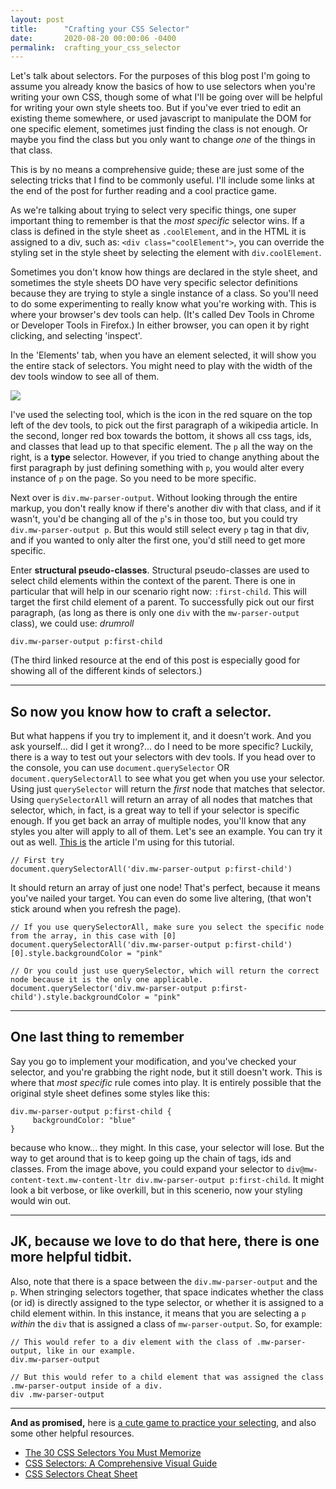 ```yaml
---
layout: post
title:      "Crafting your CSS Selector"
date:       2020-08-20 00:00:06 -0400
permalink:  crafting_your_css_selector
---
```



Let's talk about selectors. For the purposes of this blog post I'm going to assume you already know the basics of how to use selectors when you're writing your own CSS, though some of what I'll be going over will be helpful for writing your own style sheets too. But if you've ever tried to edit an existing theme somewhere, or used javascript to manipulate the DOM for one specific element, sometimes just finding the class is not enough. Or maybe you find the class but you only want to change *one* of the things in that class. 

This is by no means a comprehensive guide; these are just some of the selecting tricks that I find to be commonly useful. I'll include some links at the end of the post for further reading and a cool practice game.

As we're talking about trying to select very specific things, one super important thing to remember is that the *most specific* selector wins. If a class is defined in the style sheet as `.coolElement`, and in the HTML it is assigned to a div, such as: `<div class="coolElement">`, you can override the styling set in the style sheet by selecting the element with `div.coolElement`.

Sometimes you don't know how things are declared in the style sheet, and sometimes the style sheets DO have very specific selector definitions because they are trying to style a single instance of a class. So you'll need to do some experimenting to really know what you're working with. This is where your browser's dev tools can help. (It's called Dev Tools in Chrome or Developer Tools in Firefox.) In either browser, you can open it by right clicking, and selecting 'inspect'.

In the 'Elements' tab, when you have an element selected, it will show you the entire stack of selectors. You might need to play with the width of the dev tools window to see all of them.

![](https://i.ibb.co/54QxvN0/css-selector-line.jpg)

I've used the selecting tool, which is the icon in the red square on the top left of the dev tools, to pick out the first paragraph of a wikipedia article. In the second, longer red box towards the bottom, it shows all css tags, ids, and classes that lead up to that specific element. The `p` all the way on the right, is a **type** selector. However, if you tried to change anything about the first paragraph by just defining something with `p`, you would alter every instance of `p` on the page. So you need to be more specific.

Next over is `div.mw-parser-output`. Without looking through the entire markup, you don't really know if there's another div with that class, and if it wasn't, you'd be changing all of the `p`'s in those too, but you could try `div.mw-parser-output p`. But this would still select every `p` tag in that div, and if you wanted to only alter the first one, you'd still need to get more specific. 

Enter **structural pseudo-classes**. Structural pseudo-classes are used to select child elements within the context of the parent. There is one in particular that will help in our scenario right now: `:first-child`. This will target the first child element of a parent. To successfully pick out our first paragraph, (as long as there is only one `div` with the `mw-parser-output` class), we could use: *drumroll* 

```
div.mw-parser-output p:first-child
```

(The third linked resource at the end of this post is especially good for showing all of the different kinds of selectors.) 

---

## So now you know how to craft a selector. 
But what happens if you try to implement it, and it doesn't work. And you ask yourself... did I get it wrong?... do I need to be more specific? Luckily, there is a way to test out your selectors with dev tools. If you head over to the console, you can use `document.querySelector` OR `document.querySelectorAll` to see what you get when you use your selector. Using just `querySelector` will return the *first* node that matches that selector. Using `querySelectorAll` will return an array of all nodes that matches that selector, which, in fact, is a great way to tell if your selector is specific enough. If you get back an array of multiple nodes, you'll know that any styles you alter will apply to all of them. Let's see an example. You can try it out as well. [This is](https://en.wikipedia.org/wiki/Bucket-brigade_device) the article I'm using for this tutorial. 

```
// First try
document.querySelectorAll('div.mw-parser-output p:first-child')
```

It should return an array of just one node! That's perfect, because it means you've nailed your target. You can even do some live altering, (that won't stick around when you refresh the page).

```
// If you use querySelectorAll, make sure you select the specific node from the array, in this case with [0]
document.querySelectorAll('div.mw-parser-output p:first-child')[0].style.backgroundColor = "pink"

// Or you could just use querySelector, which will return the correct node because it is the only one applicable.
document.querySelector('div.mw-parser-output p:first-child').style.backgroundColor = "pink"
```

---

## One last thing to remember
Say you go to implement your modification, and you've checked your selector, and you're grabbing the right node, but it still doesn't work. This is where that *most specific* rule comes into play. It is entirely possible that the original style sheet defines some styles like this:

```
div.mw-parser-output p:first-child {
     backgroundColor: "blue"
}
```

because who know... they might. In this case, your selector will lose. But the way to get around that is to keep going up the chain of tags, ids and classes. From the image above, you could expand your selector to `div@mw-content-text.mw-content-ltr div.mw-parser-output p:first-child`. It might look a bit verbose, or like overkill, but in this scenerio, now your styling would win out.

---

## JK, because we love to do that here, there is one more helpful tidbit.
Also, note that there is a space between the `div.mw-parser-output` and the `p`. When stringing selectors together, that space indicates whether the class (or id) is directly assigned to the type selector, or whether it is assigned to a child element within. In this instance, it means that you are selecting a `p` *within* the `div` that is assigned a class of `mw-parser-output`. So, for example:

```
// This would refer to a div element with the class of .mw-parser-output, like in our example.
div.mw-parser-output

// But this would refer to a child element that was assigned the class .mw-parser-output inside of a div.
div .mw-parser-output
```

---

**And as promised,** here is [a cute game to practice your selecting](https://flukeout.github.io/), and also some other helpful resources.
- [The 30 CSS Selectors You Must Memorize](https://code.tutsplus.com/tutorials/the-30-css-selectors-you-must-memorize--net-16048)
- [CSS Selectors: A Comprehensive Visual Guide](https://dottedsquirrel.com/css/css-selectors/)
- [CSS Selectors Cheat Sheet](https://www.web4college.com/questions/css-selectors-cheat-sheet.php)

